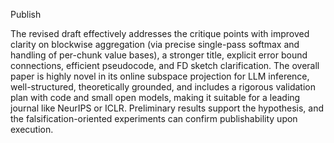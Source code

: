 Publish

The revised draft effectively addresses the critique points with improved clarity on blockwise aggregation (via precise single-pass softmax and handling of per-chunk value bases), a stronger title, explicit error bound connections, efficient pseudocode, and FD sketch clarification. The overall paper is highly novel in its online subspace projection for LLM inference, well-structured, theoretically grounded, and includes a rigorous validation plan with code and small open models, making it suitable for a leading journal like NeurIPS or ICLR. Preliminary results support the hypothesis, and the falsification-oriented experiments can confirm publishability upon execution.
